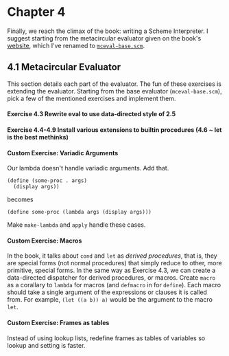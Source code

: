 # Chapter 4

Finally, we reach the climax of the book: writing a Scheme Interpreter. I suggest starting from the metacircular evaluator given on the book's [website](http://mitpress.mit.edu/sicp/code/index.html), which I've renamed to [`mceval-base.scm`](https://github.com/yanatan16/sicp-club/blob/master/ch4/mceval-base.scm).

## 4.1 Metacircular Evaluator

This section details each part of the evaluator. The fun of these exercises is extending the evaluator. Starting from the base evaluator (`mceval-base.scm`), pick a few of the mentioned exercises and implement them.

#### Exercise 4.3 Rewrite eval to use data-directed style of 2.5
#### Exercise 4.4-4.9 Install various extensions to builtin procedures (4.6 ~ let is the best methinks)

#### Custom Exercise: Variadic Arguments

Our lambda doesn't handle variadic arguments. Add that.

```
(define (some-proc . args)
  (display args))
```

becomes

```
(define some-proc (lambda args (display args)))
```

Make `make-lambda` and `apply` handle these cases.

#### Custom Exercise: Macros

In the book, it talks about `cond` and `let` as _derived procedures_, that is, they are special forms (not normal procedures) that simply reduce to other, more primitive, special forms. In the same way as Exercise 4.3, we can create a data-directed dispatcher for derived procedures, or macros. Create `macro` as a corallary to `lambda` for macros (and `defmacro` in for `define`). Each macro should take a single argument of the expressions or clauses it is called from. For example, `(let ((a b)) a)` would be the argument to the macro `let`.

#### Custom Exercise: Frames as tables

Instead of using lookup lists, redefine frames as tables of variables so lookup and setting is faster.